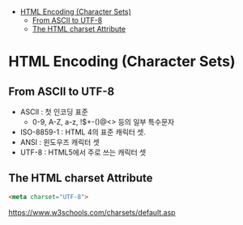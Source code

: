 - [HTML Encoding (Character Sets)](#html-encoding--character-sets-)
  * [From ASCII to UTF-8](#from-ascii-to-utf-8)
  * [The HTML charset Attribute](#the-html-charset-attribute)

# HTML Encoding (Character Sets)

## From ASCII to UTF-8

- ASCII : 첫 인코딩 표준
  - 0-9, A-Z, a-z, !$+-()@<> 등의 일부 특수문자
- ISO-8859-1 : HTML 4의 표준 캐릭터 셋.
- ANSI : 윈도우즈 캐릭터 셋
- UTF-8 : HTML5에서 주로 쓰는 캐릭터 셋

## The HTML charset Attribute

```html
<meta charset="UTF-8">
```

https://www.w3schools.com/charsets/default.asp

